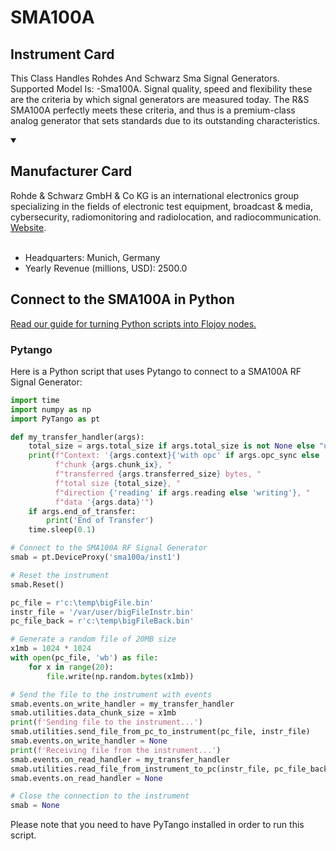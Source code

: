 
# SMA100A

## Instrument Card

This Class Handles Rohdes And Schwarz Sma Signal Generators. Supported Model Is: -Sma100A. Signal quality, speed and flexibility these are the criteria by which signal generators are measured today. The R&S SMA100A perfectly meets these criteria, and thus is a premium-class analog generator that sets standards due to its outstanding characteristics.

<details open>
<summary><h2>Manufacturer Card</h2></summary>
Rohde & Schwarz GmbH & Co KG is an international electronics group specializing in the fields of electronic test equipment, broadcast & media, cybersecurity, radiomonitoring and radiolocation, and radiocommunication. <a href=https://www.rohde-schwarz.com/ca/home_48230.html>Website</a>.
<br><br>
<ul>
  <li>Headquarters: Munich, Germany</li>
  <li>Yearly Revenue (millions, USD): 2500.0</li>
</ul>
</details>

## Connect to the SMA100A in Python

[Read our guide for turning Python scripts into Flojoy nodes.](https://docs.flojoy.ai/custom-nodes/creating-custom-node/)


### Pytango

Here is a Python script that uses Pytango to connect to a SMA100A RF Signal Generator:

```python
import time
import numpy as np
import PyTango as pt

def my_transfer_handler(args):
    total_size = args.total_size if args.total_size is not None else "unknown"
    print(f"Context: '{args.context}{'with opc' if args.opc_sync else ''}', "
          f"chunk {args.chunk_ix}, "
          f"transferred {args.transferred_size} bytes, "
          f"total size {total_size}, "
          f"direction {'reading' if args.reading else 'writing'}, "
          f"data '{args.data}'")
    if args.end_of_transfer:
        print('End of Transfer')
    time.sleep(0.1)

# Connect to the SMA100A RF Signal Generator
smab = pt.DeviceProxy('sma100a/inst1')

# Reset the instrument
smab.Reset()

pc_file = r'c:\temp\bigFile.bin'
instr_file = '/var/user/bigFileInstr.bin'
pc_file_back = r'c:\temp\bigFileBack.bin'

# Generate a random file of 20MB size
x1mb = 1024 * 1024
with open(pc_file, 'wb') as file:
    for x in range(20):
        file.write(np.random.bytes(x1mb))

# Send the file to the instrument with events
smab.events.on_write_handler = my_transfer_handler
smab.utilities.data_chunk_size = x1mb
print(f'Sending file to the instrument...')
smab.utilities.send_file_from_pc_to_instrument(pc_file, instr_file)
smab.events.on_write_handler = None
print(f'Receiving file from the instrument...')
smab.events.on_read_handler = my_transfer_handler
smab.utilities.read_file_from_instrument_to_pc(instr_file, pc_file_back)
smab.events.on_read_handler = None

# Close the connection to the instrument
smab = None
```

Please note that you need to have PyTango installed in order to run this script.

